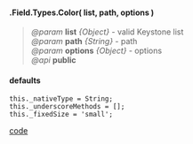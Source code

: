 #### .Field.Types.Color( list, path, options )  
> *@param* **list** _{Object}_  - valid Keystone list   
> *@param* **path** _{String}_  - path   
> *@param* **options** _{Object}_  - options   
> *@api* **public**  

<div class="code-header"> <h4>defaults</h4></div><pre class=" language-javascript"><code class="language-javascript">this._nativeType = String;
this._underscoreMethods = [];
this._fixedSize = 'small';</code></pre>

<div class="code-header addGitHubLink" data-file="/lib/fieldTypes/color.js"> <a href="#" class="loadCode"> code</a></div><pre class=" language-javascript hideCode api"></pre> 
